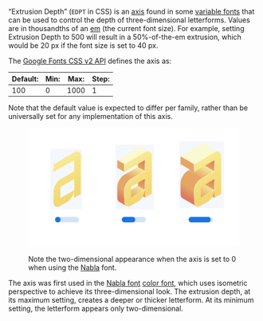 
“Extrusion Depth” (`EDPT` in CSS) is an [axis](/glossary/axis_in_variable_fonts) found in some [variable fonts](/glossary/variable_fonts) that can be used to control the depth of three-dimensional letterforms. Values are in thousandths of an [em](/glossary/em) (the current font size). For example, setting Extrusion Depth to 500 will result in a 50%-of-the-em extrusion, which would be 20 px if the font size is set to 40 px.

The [Google Fonts CSS v2 API](https://developers.google.com/fonts/docs/css2) defines the axis as:

| Default: | Min: | Max: | Step: |
| -------- | ---- | ---- | ----- |
| 100      | 0    | 1000 | 1     |

Note that the default value is expected to differ per family, rather than be universally set for any implementation of this axis.

<figure>

![An image showing two type specimens, each with an axis slider underneath. The specimen on the left shows the effects of the axis’ lowest value. The specimen on the right shows the effects of the axis’ highest value.](images/thumbnail.svg)
<figcaption>Note the two-dimensional appearance when the axis is set to 0 when using the <a href="https://fonts.google.com/specimen/Nabla">Nabla</a> font.</figcaption>

</figure>


The axis was first used in the [Nabla font](https://fonts.google.com/specimen/Nabla) [color font](/glossary/color_fonts), which uses isometric perspective to achieve its three-dimensional look. The extrusion depth, at its maximum setting, creates a deeper or thicker letterform. At its minimum setting, the letterform appears only two-dimensional.
